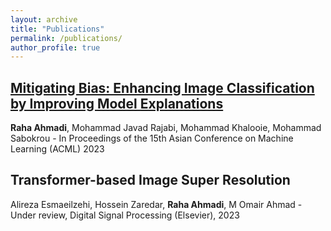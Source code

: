 ```yaml
---
layout: archive
title: "Publications"
permalink: /publications/
author_profile: true
---
```


<!-- ## [Mitigating Bias: Enhancing Image Classification by Improving Model Explanations](https://arxiv.org/abs/2307.01473)
**Raha Ahmadi**, Mohammad Javad Rajabi, Mohammad Khalooie, Mohammad Sabokrou.

Under review, Asian Conference on Machine Learning (ACML), June 2023.

## [Transformer-based single image super resolution](https://arxiv.org/abs/2307.01473)
Alireza Esmaeilzehi, Hossein Zaredar, **Raha Ahmadi**, M Omair Ahmad.
Under review, Winter Conference on Applications of Computer Vision (WACV), August 2023. -->


## [Mitigating Bias: Enhancing Image Classification by Improving Model Explanations](https://arxiv.org/abs/2307.01473)
**Raha Ahmadi**, Mohammad Javad Rajabi, Mohammad Khalooie, Mohammad Sabokrou -
In Proceedings of the 15th Asian Conference on Machine Learning (ACML) 2023


<!-- ## HiSpecmer: A Deep Efficient Image Super Resolution Network using Transformers with Hierarchical and Spectral Feature Attention
Alireza Esmaeilzehi, Hossein Zaredar, **Raha Ahmadi**, M Omair Ahmad - Under review, Winter Conference on Applications of Computer Vision (WACV), August 2023 -->

## Transformer-based Image Super Resolution
Alireza Esmaeilzehi, Hossein Zaredar, **Raha Ahmadi**, M Omair Ahmad - Under review, Digital Signal Processing (Elsevier), 2023